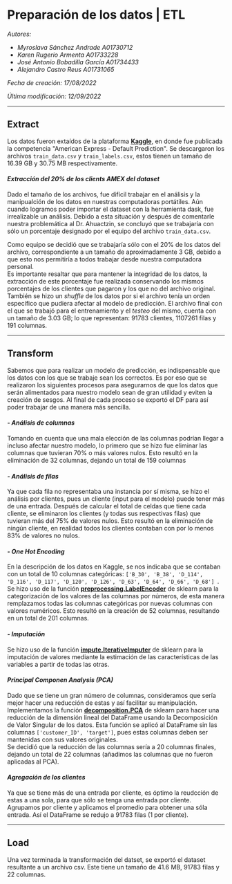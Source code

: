 # **Preparación de los datos | ETL**

_Autores:_

- _Myroslava Sánchez Andrade A01730712_
- _Karen Rugerio Armenta A01733228_
- _José Antonio Bobadilla García A01734433_
- _Alejandro Castro Reus A01731065_

_Fecha de creación: 17/08/2022_

_Última modificación: 12/09/2022_

---

## **Extract**

Los datos fueron extaídos de la plataforma **[Kaggle](https://www.kaggle.com/competitions/amex-default-prediction/data)**, en donde fue publicada la competencia "American Express - Default Prediction". Se descargaron los archivos `train_data.csv` y `train_labels.csv`, estos tienen un tamaño de 16.39 GB y 30.75 MB respectivamente.

#### **_Extracción del 20% de los clients AMEX del dataset_**

Dado el tamaño de los archivos, fue difícil trabajar en el análisis y la manipualción de los datos en nuestras computadoras portátiles. Aún cuando logramos poder importar el dataset con la herramienta dask, fue irrealizable un análisis. Debido a esta situación y después de comentarle nuestra problemática al Dr. Ahuactzin, se concluyó que se trabajaría con sólo un porcentaje designado por el equipo del archivo `train_data.csv`.

Como equipo se decidió que se trabajaría sólo con el 20% de los datos del archivo, correspondiente a un tamaño de aproximadamente 3 GB, debido a que esto nos permitiría a todos trabajar desde nuestra computadora personal.
<br>Es importante resaltar que para mantener la integridad de los datos, la extracción de este porcentaje fue realizada conservando los mismos porcentajes de los clientes que pagaron y los que no del archivo original. También se hizo un _shuffle_ de los datos por si el archivo tenía un orden específico que pudiera afectar al modelo de predicción.
El archivo final con el que se trabajó para el entrenamiento y el _testeo_ del mismo, cuenta con un tamaño de 3.03 GB; lo que representan: 91783 clientes, 1107261 filas y 191 columnas.

---

## **Transform**

Sabemos que para realizar un modelo de predicción, es indispensable que los datos con los que se trabaje sean los correctos. Es por eso que se realizaron los siguientes procesos para asegurarnos de que los datos que serán alimentados para nuestro modelo sean de gran utilidad y eviten la creación de sesgos. Al final de cada proceso se exportó el DF para así poder trabajar de una manera más sencilla.

#### **_- Análisis de columnas_**

Tomando en cuenta que una mala elección de las columnas podrían llegar a incluso afectar nuestro modelo, lo primero que se hizo fue eliminar las columnas que tuvieran 70% o más valores nulos. Esto resultó en la eliminación de 32 columnas, dejando un total de 159 columnas

#### **_- Análisis de filas_**

Ya que cada fila no representaba una instancia por sí misma, se hizo el análisis por clientes, pues un cliente (input para el modelo) puede tener más de una entrada. Después de calcular el total de celdas que tiene cada cliente, se eliminaron los clientes (y todas sus respectivas filas) que tuvieran más del 75% de valores nulos. Esto resultó en la eliminación de ningún cliente, en realidad todos los clientes contaban con por lo menos 83% de valores no nulos.

#### **_- One Hot Encoding_**

En la descripción de los datos en Kaggle, se nos indicaba que se contaban con un total de 10 columnas categóricas: `['B_30', 'B_38', 'D_114', 'D_116', 'D_117', 'D_120', 'D_126', 'D_63', 'D_64', 'D_66', 'D_68'] `.
<br>Se hizo uso de la función **[preprocessing.LabelEncoder](https://scikit-learn.org/stable/modules/generated/sklearn.preprocessing.LabelEncoder.html)** de sklearn para la categorización de los valores de las columnas por números, de esta manera remplazamos todas las columnas categóricas por nuevas columnas con valores numéricos. Esto resultó en la creación de 52 columnas, resultando en un total de 201 columnas.

#### **_- Imputación_**

Se hizo uso de la función **[impute.IterativeImputer](https://scikit-learn.org/stable/modules/generated/sklearn.impute.IterativeImputer.html)** de sklearn para la imputación de valores mediante la estimación de las características de las variables a partir de todas las otras.

#### **_Principal Componen Analysis (PCA)_**

Dado que se tiene un gran número de columnas, consideramos que sería mejor hacer una reducción de estas y así facilitar su manipulación.
<br>Implementamos la función **[decomposition.PCA](https://scikit-learn.org/stable/modules/generated/sklearn.decomposition.PCA.html)** de sklearn para hacer una reducción de la dimensión lineal del DataFrame usando la Decomposición de Valor Singular de los datos. Esta función se aplicó al DataFrame sin las columnas `['customer_ID', 'target']`, pues estas columnas deben ser mantenidas con sus valores originales.
<br>Se decidió que la reducción de las columnas sería a 20 columnas finales, dejando un total de 22 columnas (añadimos las columnas que no fueron aplicadas al PCA).

#### **_Agregación de los clientes_**

Ya que se tiene más de una entrada por cliente, es óptimo la reudcción de estas a una sola, para que sólo se tenga una entrada por cliente. Agrupamos por cliente y aplicamos el promedio para obtener una sóla entrada. Así el DataFrame se redujo a 91783 filas (1 por cliente).

---

## **Load**

Una vez terminada la transformación del datset, se exportó el dataset resultante a un archivo csv. Este tiene un tamaño de 41.6 MB, 91783 filas y 22 columnas.
